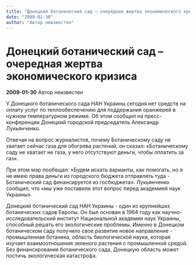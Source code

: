 ```yaml
---
title: "Донецкий ботанический сад – очередная жертва экономического кризиса"
date: "2009-01-30"
author: "Автор неизвестен"
---
```


# Донецкий ботанический сад – очередная жертва экономического кризиса

**2009-01-30** Автор неизвестен

У Донецкого ботанического сада НАН Украины сегодня нет средств на оплату услуг по теплообеспечению для поддержания оранжерей в нужном температурном режиме. Об этом сообщил на пресс-конференции Донецкий городской председатель Александр Лукьянченко.

Отвечая на вопрос журналистов, почему Ботаническому саду не хватает сейчас газа для обогрева растений, он сказал: «Ботаническому саду не хватает не газа, у него отсутствуют деньги, чтобы оплатить за газ».

При этом мэр пообещал: «Будем искать варианты, как помогать, но я не имею права деньги из городского бюджета отправлять туда - Ботанический сад финансируется из госбюджета». Лукьянченко сообщил, что «мы уже поставили этот вопрос перед академией наук Украины».

Донецкий ботанический сад НАН Украины - один из крупнейших ботанических садов Европы. Он был основан в 1964 году как научно-исследовательский институт Национальной академии наук Украины, способный решать его экологические проблемы. Именно в Донецком ботаническом саду получило свое развитие новое направление - промышленная ботаника, область биологической науки, которая изучает взаимоотношения зеленого растения с промышленной средой. Без финансирования ботанического сада, Донецкую область может постичь экологическая катастрофа.